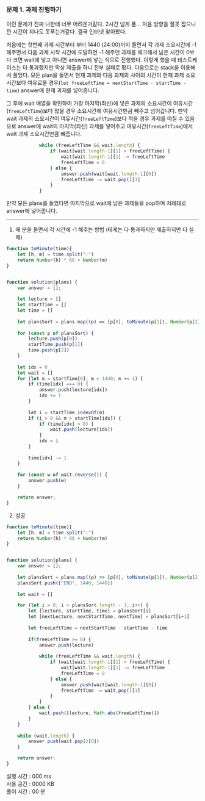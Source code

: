 ### 문제 1. 과제 진행하기

이런 문제가 진짜 나한테 너무 어려운거같다. 2시간 넘게 품... 처음 방향을 잘못 잡으니깐 시간이 지나도 못푸는거같다. 결국 인터넷 찾아봤다.

처음에는 첫번째 과제 시간부터 부터 1440 (24:00)까지 돌면서 각 과제 소요시간에 -1 해주면서 다음 과제 시작 시간에 도달하면 -1 해주던 과제를 체크해서 남은 시간이 0보다 크면 wait에 넣고 아니면 answer에 넣는 식으로 진행했다. 이렇게 했을 때 테스트케이스는 다 통과했지만 막상 제출을 하니 전부 실패로 떴다.
다음으로는 stack을 이용해서 풀었다. 모든 plan을 돌면서 현재 과제와 다음 과제의 사이의 시간이 현재 과제 소요시간보다 여유로울 경우(`let freeLeftTime = nextStartTime - startTime - time`) answer에 현재 과재를 넣어줍니다.

그 후에 wait 배열을 확인하여 가장 마지막(최신)에 넣은 과제의 소요시간이 여유시간(`freeLeftTime`)보다 많을 경우 소요시간에 여유시간만큼 빼주고 넘어갑니다.
만약 wait 과제의 소요시간이 여유시간(`freeLeftTime`)보다 적을 경우 과제를 마칠 수 있음으로 answer에 wait의 마지막(최신) 과제를 넣어주고 여유시간(`freeLeftTime`)에서 wait 과제 소요시간만큼 뺴줍니다.
```javascript
            while (freeLeftTime && wait.length) {
                if (wait[wait.length-1][1] > freeLeftTime) {
                    wait[wait.length-1][1] -= freeLeftTime
                    freeLeftTime = 0
                } else {
                    answer.push(wait[wait.length-1][0])
                    freeLeftTime -= wait.pop()[1]
                }
            }
```

만약 모든 plans를 돌았다면 마지막으로 wait에 남은 과제들을 pop하며 차례대로 answer에 넣어줍니다.


----



1. 매 분을 돌면서 각 시간에 -1 해주는 방법 (테케는 다 통과하지만 제출하지만 다 실패)
```javascript
function toMinute(time){
    let [h, m] = time.split(":")
    return Number(h) * 60 + Number(m)
}


function solution(plans) {
    var answer = [];
    
    let lecture = []
    let startTime = []
    let time = []
    
    let plansSort = plans.map((p) => [p[0], toMinute(p[1]), Number(p[2])]).sort((a, b) => a[1] - b[1])
    
    for (const p of plansSort) {
        lecture.push(p[0])
        startTime.push(p[1])
        time.push(p[2])
    }
    
    let idx = 0
    let wait = []
    for (let m = startTime[0]; m < 1440; m += 1) {
        if (time[idx] === 0) {
            answer.push(lecture[idx])
            idx += 1
        }
        
        let i = startTime.indexOf(m)
        if (i > 0 && m > startTime[idx]) {
            if (time[idx] > 0) {
                wait.push(lecture[idx])
            }
            idx = i
        }
        
        time[idx] -= 1
    }
    
    for (const w of wait.reverse()) {
        answer.push(w)
    }

    return answer;
}
```

2. 성공
```javascript
function toMinute(time){
    let [h, m] = time.split(":")
    return Number(h) * 60 + Number(m)
}


function solution(plans) {
    var answer = [];
    
    let plansSort = plans.map((p) => [p[0], toMinute(p[1]), Number(p[2])]).sort((a, b) => a[1] - b[1])
    plansSort.push(["END", 1440, 1440])
    
    let wait = []

    for (let i = 0; i < plansSort.length - 1; i++) {
        let [lecture, startTime, time] = plansSort[i]
        let [nextLecture, nextStartTime, nextTime] = plansSort[i+1]
        
        let freeLeftTime = nextStartTime - startTime - time
        
        if(freeLeftTime >= 0) {
            answer.push(lecture)
            
            while (freeLeftTime && wait.length) {
                if (wait[wait.length-1][1] > freeLeftTime) {
                    wait[wait.length-1][1] -= freeLeftTime
                    freeLeftTime = 0
                } else {
                    answer.push(wait[wait.length-1][0])
                    freeLeftTime -= wait.pop()[1]
                }
            }
        } else {
            wait.push([lecture, Math.abs(freeLeftTime)])
        }
    }
    
    while (wait.length) {
        answer.push(wait.pop()[0])
    }

    return answer;
}
```

실행 시간 : 000 ms    
사용 공간 : 0000 KB  
풀이 시간 : 00 분
